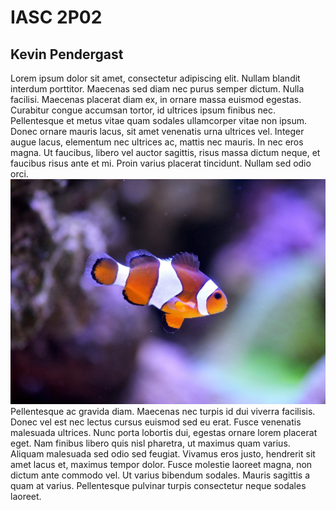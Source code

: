 # IASC 2P02
## Kevin Pendergast

Lorem ipsum dolor sit amet, consectetur adipiscing elit. Nullam blandit interdum porttitor. Maecenas sed diam nec purus semper dictum. Nulla facilisi. Maecenas placerat diam ex, in ornare massa euismod egestas. Curabitur congue accumsan tortor, id ultrices ipsum finibus nec. Pellentesque et metus vitae quam sodales ullamcorper vitae non ipsum. Donec ornare mauris lacus, sit amet venenatis urna ultrices vel. Integer augue lacus, elementum nec ultrices ac, mattis nec mauris. In nec eros magna. Ut faucibus, libero vel auctor sagittis, risus massa dictum neque, et faucibus risus ante et mi. Proin varius placerat tincidunt. Nullam sed odio orci.
![](images/clownfish-1453910_1280.jpg)
Pellentesque ac gravida diam. Maecenas nec turpis id dui viverra facilisis. Donec vel est nec lectus cursus euismod sed eu erat. Fusce venenatis malesuada ultrices. Nunc porta lobortis dui, egestas ornare lorem placerat eget. Nam finibus libero quis nisl pharetra, ut maximus quam varius. Aliquam malesuada sed odio sed feugiat. Vivamus eros justo, hendrerit sit amet lacus et, maximus tempor dolor. Fusce molestie laoreet magna, non dictum ante commodo vel. Ut varius bibendum sodales. Mauris sagittis a quam at varius. Pellentesque pulvinar turpis consectetur neque sodales laoreet.
